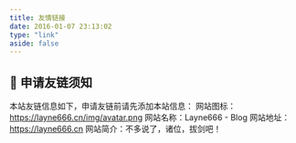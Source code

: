```yaml
---
title: 友情链接
date: 2016-01-07 23:13:02
type: "link"
aside: false
---
```


## 🔞 申请友链须知

本站友链信息如下，申请友链前请先添加本站信息：
网站图标：https://layne666.cn/img/avatar.png
网站名称：Layne666 - Blog
网站地址：https://layne666.cn
网站简介：不多说了，诸位，拔剑吧！ 